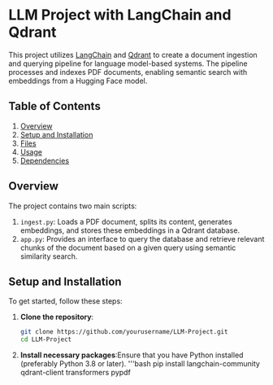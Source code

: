 # LLM Project with LangChain and Qdrant

This project utilizes [LangChain](https://www.langchain.com/) and [Qdrant](https://qdrant.tech/) to create a document ingestion and querying pipeline for language model-based systems. The pipeline processes and indexes PDF documents, enabling semantic search with embeddings from a Hugging Face model. 

## Table of Contents
1. [Overview](#overview)
2. [Setup and Installation](#setup-and-installation)
3. [Files](#files)
4. [Usage](#usage)
5. [Dependencies](#dependencies)

## Overview
The project contains two main scripts:
1. `ingest.py`: Loads a PDF document, splits its content, generates embeddings, and stores these embeddings in a Qdrant database.
2. `app.py`: Provides an interface to query the database and retrieve relevant chunks of the document based on a given query using semantic similarity search.

## Setup and Installation

To get started, follow these steps:

1. **Clone the repository**:
   ```bash
   git clone https://github.com/yourusername/LLM-Project.git
   cd LLM-Project
2. **Install necessary packages**:Ensure that you have Python installed (preferably Python 3.8 or later).
   '''bash
   pip install langchain-community qdrant-client transformers pypdf
